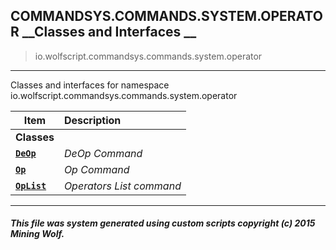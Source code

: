 ## COMMANDSYS.COMMANDS.SYSTEM.OPERATOR __Classes and Interfaces __

>io.wolfscript.commandsys.commands.system.operator

---

Classes and interfaces for namespace io.wolfscript.commandsys.commands.system.operator

Item | Description   
--- | :--- 
__Classes__|
__[`DeOp`](DeOp.md)__ | _DeOp Command_ 
__[`Op`](Op.md)__ | _Op Command_ 
__[`OpList`](OpList.md)__ | _Operators List command_ 



---



##### This file was system generated using custom scripts copyright (c) 2015 Mining Wolf.
	

